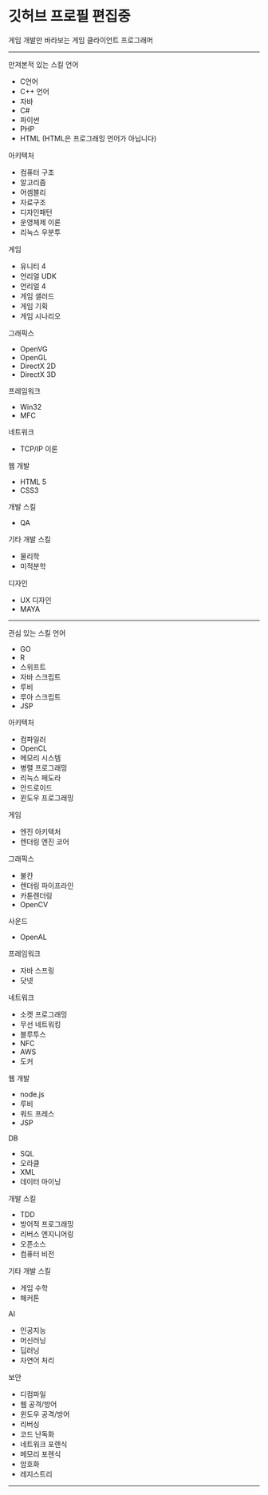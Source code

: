 # 깃허브 프로필 편집중

게임 개발만 바라보는 게임 클라이언트 프로그래머


------------------------------
만져본적 있는 스킬
언어
- C언어
- C++ 언어
- 자바
- C#
- 파이썬
- PHP
- HTML (HTML은 프로그래밍 언어가 아닙니다)

아키텍처
- 컴퓨터 구조
- 알고리즘
- 어셈블리
- 자료구조
- 디자인패턴
- 운영체제 이론
- 리눅스 우분투

게임
- 유니티 4
- 언리얼 UDK
- 언리얼 4
- 게임 샐러드
- 게임 기획
- 게임 시나리오

그래픽스
- OpenVG
- OpenGL
- DirectX 2D
- DirectX 3D

프레임워크
- Win32
- MFC


네트워크
- TCP/IP 이론

웹 개발
- HTML 5
- CSS3 

개발 스킬
- QA

기타 개발 스킬
- 물리학
- 미적분학


디자인
- UX 디자인
- MAYA




----------------------


관심 있는 스킬
언어
- GO
- R
- 스위프트
- 자바 스크립트
- 루비
- 루아 스크립트
- JSP

아키텍처
- 컴파일러
- OpenCL
- 메모리 시스템
- 병렬 프로그래밍
- 리눅스 페도라
- 안드로이드
- 윈도우 프로그래밍

게임
- 엔진 아키텍처
- 렌더링 엔진 코어

그래픽스
- 불칸
- 렌더링 파이프라인
- 카툰렌더링
- OpenCV

사운드
- OpenAL

프레임워크
- 자바 스프링
- 닷넷

네트워크
- 소켓 프로그래밍
- 무선 네트워킹
- 블루투스
- NFC
- AWS
- 도커

웹 개발
- node.js
- 루비
- 워드 프레스
- JSP

DB
- SQL
- 오라클
- XML
- 데이터 마이닝

개발 스킬
- TDD
- 방어적 프로그래밍
- 리버스 엔지니어링
- 오픈소스
- 컴퓨터 비전


기타 개발 스킬
- 게임 수학
- 해커톤

AI
- 인공지능
- 머신러닝
- 딥러닝
- 자연어 처리

보안
- 디컴파일
- 웹 공격/방어
- 윈도우 공격/방어
- 리버싱
- 코드 난독화
- 네트워크 포렌식
- 메모리 포렌식
- 암호화
- 레지스트리 



-------------------------------------------


<!--
**SIGAZ/SIGAZ** is a ✨ _special_ ✨ repository because its `README.md` (this file) appears on your GitHub profile.

Here are some ideas to get you started:

- 🔭 I’m currently working on ...
- 🌱 I’m currently learning ...
- 👯 I’m looking to collaborate on ...
- 🤔 I’m looking for help with ...
- 💬 Ask me about ...
- 📫 How to reach me: ...
- 😄 Pronouns: ...
- ⚡ Fun fact: ...
-->
